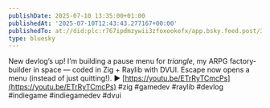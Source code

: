 ```yaml
---
publishDate: 2025-07-10 13:35:00+01:00
publishedAt: '2025-07-10T12:43:43.277167+00:00'
publishedTo: at://did:plc:r767ipdmzywii3zfoxookefx/app.bsky.feed.post/3ltme7mt2jh2k
type: bluesky
---
```


New devlog’s up! I’m building a pause menu for *triangle*, my ARPG factory-builder in space — coded in Zig + Raylib with DVUI. Escape now opens a menu (instead of just quitting!).
▶️ [https://youtu.be/ETrRyTCmcPs](https://youtu.be/ETrRyTCmcPs)
#zig #gamedev #raylib #devlog #indiegame #indiegamedev #dvui